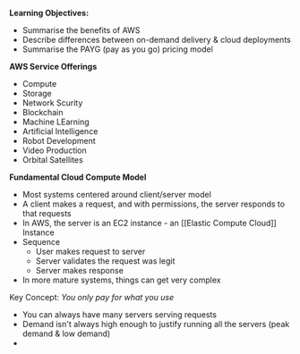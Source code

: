**Learning Objectives:**
- Summarise the benefits of AWS
- Describe differences between on-demand delivery & cloud deployments
- Summarise the PAYG (pay as you go) pricing model

**AWS Service Offerings**
- Compute
- Storage
- Network Scurity
- Blockchain
- Machine LEarning
- Artificial Intelligence
- Robot Development
- Video Production
- Orbital Satellites

**Fundamental Cloud Compute Model**
- Most systems centered around client/server model
- A client makes a request, and with permissions, the server responds to that requests
- In AWS, the server is an EC2 instance - an [[Elastic Compute Cloud]] Instance
- Sequence
	- User makes request to server
	- Server validates the request was legit
	- Server makes response
- In more mature systems, things can get very complex

Key Concept: *You only pay for what you use*
- You can always have many servers serving requests
- Demand isn't always high enough to justify running all the servers (peak demand & low demand)
- 